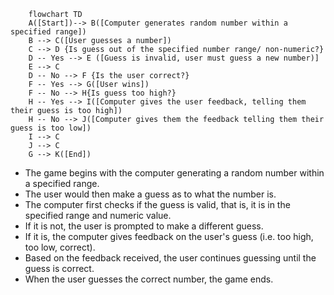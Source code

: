 ```mermaid
    flowchart TD
    A([Start])--> B([Computer generates random number within a specified range])
    B --> C([User guesses a number])
    C --> D {Is guess out of the specified number range/ non-numeric?}
    D -- Yes --> E ([Guess is invalid, user must guess a new number)]
    E --> C
    D -- No --> F {Is the user correct?}
    F -- Yes --> G([User wins])
    F -- No --> H{Is guess too high?}
    H -- Yes --> I([Computer gives the user feedback, telling them their guess is too high])
    H -- No --> J([Computer gives them the feedback telling them their guess is too low])
    I --> C
    J --> C
    G --> K([End])
```
 * The game begins with the computer generating a random number within a specified range.
 * The user would then make a guess as to what the number is.
 * The computer first checks if the guess is valid, that is, it is in the specified range and numeric value.
 * If it is not, the user is prompted to make a different guess.
 * If it is, the computer gives feedback on the user's guess (i.e. too high, too low, correct).
 * Based on the feedback received, the user continues guessing until the guess is correct.
 * When the user guesses the correct number, the game ends.
  